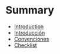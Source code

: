 # Summary

* [Introduction](README.md)
* [Introducción](introduccion.md)
* [Convenciones](convenciones.md)
* [Checklist](checklist.md)

